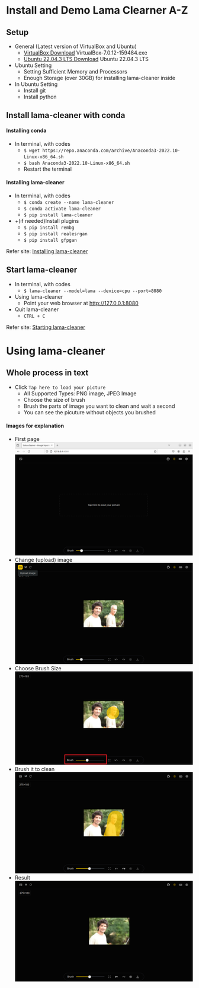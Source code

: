 # Install and Demo Lama Clearner A-Z

## Setup
- General (Latest version of VirtualBox and Ubuntu)
  - [VirtualBox Download](https://www.virtualbox.org/wiki/Downloads) VirtualBox-7.0.12-159484.exe 
  - [Ubuntu 22.04.3 LTS Download](https://ubuntu.com/download/desktop) Ubuntu 22.04.3 LTS
- Ubuntu Setting
  - Setting Sufficient Memory and Processors
  - Enough Storage (over 30GB) for installing lama-cleaner inside
- In Ubuntu Setting
  - Install git
  - Install python
 
## Install lama-cleaner with conda
#### Installing conda
- In terminal, with codes
  - `$ wget https://repo.anaconda.com/archive/Anaconda3-2022.10-Linux-x86_64.sh`
  - `$ bash Anaconda3-2022.10-Linux-x86_64.sh`
  - Restart the terminal
#### Installing lama-cleaner
- In terminal, with codes
  - `$ conda create --name lama-cleaner`
  - `$ conda activate lama-cleaner`
  - `$ pip install lama-cleaner`
- +(if needed)Install plugins
  - `$ pip install rembg`
  - `$ pip install realesrgan`
  - `$ pip install gfpgan`


Refer site: [Installing lama-cleaner](https://www.linuxlinks.com/machine-learning-linux-lama-cleaner-self-hostable-inpainting-tool/) 


## Start lama-cleaner
- In terminal, with codes
  - `$ lama-cleaner --model=lama --device=cpu --port=8080`
- Using lama-cleaner
  - Point your web browser at http://127.0.0.1:8080
- Quit lama-cleaner
  - `CTRL + C`
 

Refer site: [Starting lama-cleaner](https://www.linuxlinks.com/machine-learning-linux-lama-cleaner-self-hostable-inpainting-tool/2/) 

# Using lama-cleaner

## Whole process in text
- Click `Tap here to load your picture`
  - All Supported Types: PNG image, JPEG Image
  - Choose the size of brush
  - Brush the parts of image you want to clean and wait a second
  - You can see the picuture without objects you brushed
 
#### Images for explanation
- First page
![First page](https://github.com/kobehustle/lama-cleaner-Project-2024-Jan/blob/11eb8cb6df716d68dba266b3f274225f3d9a1f60/Imgaes/UI%20screenshot.png)
- Change (upload) image
![Upload Image](https://github.com/kobehustle/lama-cleaner-Project-2024-Jan/blob/45ac86121feb963ee571a917c8a2e7ad7418ac43/Imgaes/UI%20screenshot3.png)
- Choose Brush Size
![Choose Brush Size](https://github.com/kobehustle/lama-cleaner-Project-2024-Jan/blob/0a96ba2e1ca9a2ad7d72929a3be96471f6948049/Imgaes/UI%20screenshot6%20-%20Brush%20size.png)
- Brush it to clean
![Brush it to clean](https://github.com/kobehustle/lama-cleaner-Project-2024-Jan/blob/0a96ba2e1ca9a2ad7d72929a3be96471f6948049/Imgaes/UI%20screenshot7%20-%20Brush%20to%20cleaning.png)
- Result
![Result](https://github.com/kobehustle/lama-cleaner-Project-2024-Jan/blob/53ab21ce2d97b25ee2e16bc24add83a82d4f29ba/Imgaes/UI%20screenshot8%20-%20After%20brushing.png)
